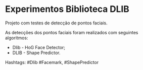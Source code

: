 # Experimentos Biblioteca DLIB

Projeto com testes de detecção de pontos faciais.

As detecções dos pontos faciais foram realizados com seguintes algoritmos:
* Dlib - HoG Face Detector;
* DLIB - Shape Predictor.


Hashtags: #Dlib #Facemark, #ShapePredictor
